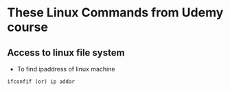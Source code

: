 # These Linux Commands from Udemy course

## Access to linux file system
* To find ipaddress of linux machine
```
ifconfif (or) ip addar
```

  